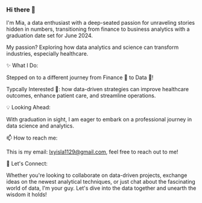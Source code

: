 ### Hi there 👋 

I'm Mia, a data enthusiast with a deep-seated passion for unraveling stories hidden in numbers, transitioning from finance to business analytics with a graduation date set for June 2024.

My passion? Exploring how data analytics and science can transform industries, especially healthcare.

✨ What I Do:

Stepped on to a different journey from Finance 💸 to Data 🔢!

Typcally Interested 🤩: how data-driven strategies can improve healthcare outcomes, enhance patient care, and streamline operations.

💡 Looking Ahead:

With graduation in sight, I am eager to embark on a professional journey in data science and analytics. 

📫 How to reach me: 

This is my email: lxyisla1129@gmail.com, feel free to reach out to me!

🤝 Let's Connect:

Whether you're looking to collaborate on data-driven projects, exchange ideas on the newest analytical techniques, or just chat about the fascinating world of data, I'm your guy. Let's dive into the data together and unearth the wisdom it holds!

<!--
**lxyisla1129/lxyisla1129** is a ✨ _special_ ✨ repository because its `README.md` (this file) appears on your GitHub profile.

Here are some ideas to get you started:

- 🔭 I’m currently working on ...
- 🌱 I’m currently learning ...
- 👯 I’m looking to collaborate on ...
- 🤔 I’m looking for help with ...
- 💬 Ask me about ...
- 📫 How to reach me: ...
- 😄 Pronouns: ...
- ⚡ Fun fact: ...
-->

